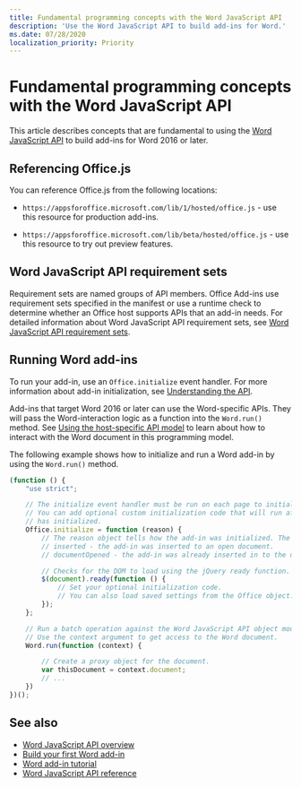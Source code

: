 ```yaml
---
title: Fundamental programming concepts with the Word JavaScript API
description: 'Use the Word JavaScript API to build add-ins for Word.'
ms.date: 07/28/2020
localization_priority: Priority
---
```


# Fundamental programming concepts with the Word JavaScript API

This article describes concepts that are fundamental to using the [Word JavaScript API](../reference/overview/word-add-ins-reference-overview.md) to build add-ins for Word 2016 or later.

## Referencing Office.js

You can reference Office.js from the following locations:

- `https://appsforoffice.microsoft.com/lib/1/hosted/office.js` - use this resource for production add-ins.

- `https://appsforoffice.microsoft.com/lib/beta/hosted/office.js` - use this resource to try out preview features.

## Word JavaScript API requirement sets

Requirement sets are named groups of API members. Office Add-ins use requirement sets specified in the manifest or use a runtime check to determine whether an Office host supports APIs that an add-in needs. For detailed information about Word JavaScript API requirement sets, see [Word JavaScript API requirement sets](../reference/requirement-sets/word-api-requirement-sets.md).

## Running Word add-ins

To run your add-in, use an `Office.initialize` event handler. For more information about add-in initialization, see [Understanding the API](../develop/understanding-the-javascript-api-for-office.md).

Add-ins that target Word 2016 or later can use the Word-specific APIs. They will pass the Word-interaction logic as a function into the `Word.run()` method. See [Using the host-specific API model](../develop/host-specific-api-model.md) to learn about how to interact with the Word document in this programming model.

The following example shows how to initialize and run a Word add-in by using the `Word.run()` method.

```js
(function () {
    "use strict";

    // The initialize event handler must be run on each page to initialize Office JS.
    // You can add optional custom initialization code that will run after OfficeJS
    // has initialized.
    Office.initialize = function (reason) {
        // The reason object tells how the add-in was initialized. The values can be:
        // inserted - the add-in was inserted to an open document.
        // documentOpened - the add-in was already inserted in to the document and the document was opened.

        // Checks for the DOM to load using the jQuery ready function.
        $(document).ready(function () {
            // Set your optional initialization code.
            // You can also load saved settings from the Office object.
        });
    };

    // Run a batch operation against the Word JavaScript API object model.
    // Use the context argument to get access to the Word document.
    Word.run(function (context) {

        // Create a proxy object for the document.
        var thisDocument = context.document;
        // ...
    })
})();
```

## See also

- [Word JavaScript API overview](../reference/overview/word-add-ins-reference-overview.md)
- [Build your first Word add-in](../quickstarts/word-quickstart.md)
- [Word add-in tutorial](../tutorials/word-tutorial.md)
- [Word JavaScript API reference](/javascript/api/word)